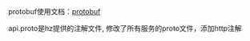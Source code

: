 protobuf使用文档：[protobuf](https://www.cloudwego.io/zh/docs/hertz/tutorials/toolkit/usage-protobuf/)

api.proto是hz提供的注解文件, 修改了所有服务的proto文件，添加http注解

